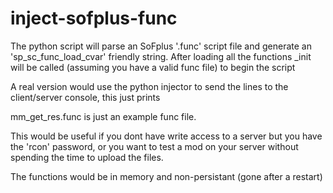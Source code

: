 # inject-sofplus-func

The python script will parse an SoFplus '.func' script file and generate an 'sp_sc_func_load_cvar' friendly string. After loading all the functions <filename>_init will be called (assuming you have a valid func file) to begin the script

A real version would use the python injector to send the lines to the client/server console, this just prints

mm_get_res.func is just an example func file.

This would be useful if you dont have write access to a server but you have the 'rcon' password, or you want to test a mod on your server without spending the time to upload the files.

The functions would be in memory and non-persistant (gone after a restart)
